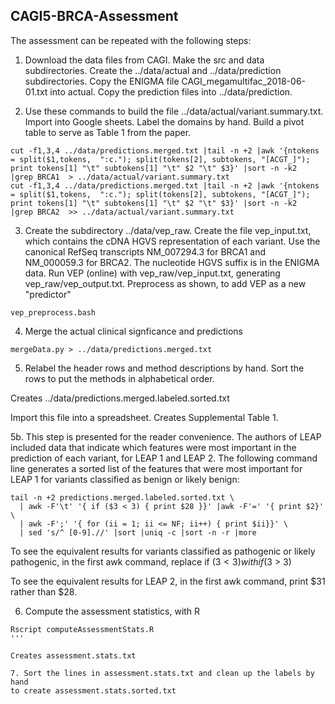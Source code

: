 ## CAGI5-BRCA-Assessment

The assessment can be repeated with the following steps:


1. Download the data files from CAGI.  Make the src and data subdirectories.
Create the ../data/actual and ../data/prediction subdirectories.  Copy
the ENIGMA file CAGI_megamultifac_2018-06-01.txt into actual.  Copy the 
prediction files into ../data/prediction.

2. Use these commands to build the file ../data/actual/variant.summary.txt.
Import into Google sheets.  Label the domains by hand.  Build a pivot table
to serve as Table 1 from the paper. 
```
cut -f1,3,4 ../data/predictions.merged.txt |tail -n +2 |awk '{ntokens = split($1,tokens,  ":c."); split(tokens[2], subtokens, "[ACGT_]"); print tokens[1] "\t" subtokens[1] "\t" $2 "\t" $3}' |sort -n -k2  |grep BRCA1  > ../data/actual/variant.summary.txt
cut -f1,3,4 ../data/predictions.merged.txt |tail -n +2 |awk '{ntokens = split($1,tokens,  ":c."); split(tokens[2], subtokens, "[ACGT_]"); print tokens[1] "\t" subtokens[1] "\t" $2 "\t" $3}' |sort -n -k2  |grep BRCA2  >> ../data/actual/variant.summary.txt
```

3. Create the subdirectory ../data/vep_raw.  Create the file vep_input.txt, 
which contains the cDNA HGVS representation of each variant.  Use the 
canonical RefSeq transcripts NM_007294.3 for BRCA1 and NM_000059.3 for BRCA2.
The nucleotide HGVS suffix is in the ENIGMA data.  Run VEP (online) with 
vep_raw/vep_input.txt, generating vep_raw/vep_output.txt.  Preprocess 
as shown, to add VEP as a new "predictor"
```
vep_preprocess.bash
```
 
4. Merge the actual clinical signficance and predictions
```
mergeData.py > ../data/predictions.merged.txt
```

5. Relabel the header rows and method descriptions by hand.  Sort the rows to
put the methods in alphabetical order.

Creates ../data/predictions.merged.labeled.sorted.txt

Import this file into a spreadsheet.  Creates Supplemental Table 1.

5b. This step is presented for the reader convenience.  The authors of LEAP
included data that indicate which features were most important in the
prediction of each variant, for LEAP 1 and LEAP 2.  The following command line generates a sorted list of the features that were most important for LEAP 1
for variants classified as benign or likely benign:
```
tail -n +2 predictions.merged.labeled.sorted.txt \
  | awk -F'\t' '{ if ($3 < 3) { print $28 }}' |awk -F'=' '{ print $2}' \
  | awk -F';' '{ for (ii = 1; ii <= NF; ii++) { print $ii}}' \
  | sed 's/^ [0-9].//' |sort |uniq -c |sort -n -r |more
```
To see the equivalent results for variants classified as pathogenic or likely
pathogenic, in the first awk command, replace if ($3 < 3) with if ($3 > 3)

To see the equivalent results for LEAP 2, in the first awk command, print $31
rather than $28.

6. Compute the assessment statistics, with R
```
Rscript computeAssessmentStats.R
'''

Creates assessment.stats.txt

7. Sort the lines in assessment.stats.txt and clean up the labels by hand
to create assessment.stats.sorted.txt


